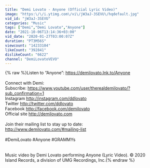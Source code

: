 ```yaml
---
title: "Demi Lovato - Anyone (Official Lyric Video)"
image: "https:\/\/i.ytimg.com\/vi\/jW3aJ-3SEVU\/hqdefault.jpg"
vid_id: "jW3aJ-3SEVU"
categories: "Music"
tags: ["Demi","Demi Lovato","Anyone"]
date: "2021-10-06T13:14:36+03:00"
vid_date: "2020-01-27T03:00:07Z"
duration: "PT3M56S"
viewcount: "14233104"
likeCount: "392841"
dislikeCount: "6622"
channel: "DemiLovatoVEVO"
---
```

{% raw %}Listen to “Anyone”: <a rel="nofollow" target="blank" href="https://demilovato.lnk.to/Anyone">https://demilovato.lnk.to/Anyone</a><br /><br />Connect with Demi:<br />Subscribe: <a rel="nofollow" target="blank" href="https://www.youtube.com/user/therealdemilovato/?sub_confirmation=1">https://www.youtube.com/user/therealdemilovato/?sub_confirmation=1</a><br />Instagram <a rel="nofollow" target="blank" href="http://instagram.com/ddlovato">http://instagram.com/ddlovato</a><br />Twitter <a rel="nofollow" target="blank" href="http://twitter.com/ddlovato">http://twitter.com/ddlovato</a><br />Facebook <a rel="nofollow" target="blank" href="http://facebook.com/demilovato">http://facebook.com/demilovato</a><br />Official site <a rel="nofollow" target="blank" href="http://demilovato.com">http://demilovato.com</a><br /><br />Join their mailing list to stay up to date:<br /><a rel="nofollow" target="blank" href="http://www.demilovato.com/#mailing-list">http://www.demilovato.com/#mailing-list</a><br /><br />#DemiLovato #Anyone #GRAMMYs<br /><br /><br />Music video by Demi Lovato performing Anyone (Lyric Video). © 2020 Island Records, a division of UMG Recordings, Inc.{% endraw %}
